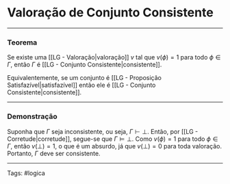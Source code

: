 # Valoração de Conjunto Consistente

---

### Teorema

Se existe uma [[LG - Valoração|valoração]] $v$ tal que $v(\phi)=1$ para todo $\phi \in \Gamma$, então $\Gamma$ é [[LG - Conjunto Consistente|consistente]].

Equivalentemente, se um conjunto é [[LG - Proposição Satisfazível|satisfazível]] então ele é [[LG - Conjunto Consistente|consistente]].

---

### Demonstração

Suponha que $\Gamma$ seja inconsistente, ou seja, $\Gamma \vdash \perp$. Então, por [[LG - Corretude|corretude]], segue-se que $\Gamma \models \perp$. Como $v(\phi) = 1$ para todo $\phi \in \Gamma$, então $v(\perp) = 1$, o que é um absurdo, já que $v(\perp) = 0$ para toda valoração. Portanto, $\Gamma$ deve ser consistente.

---

Tags: #logica 